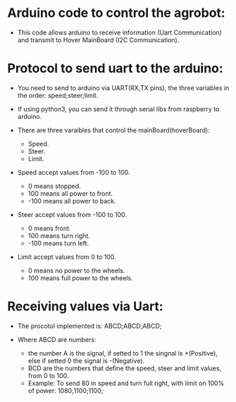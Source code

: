 # Arduino code to control the agrobot:

  * This code allows arduino to receive information (Uart Communication) and transmit to Hover MainBoard (I2C Communication).
  
# Protocol to send uart to the arduino:

 * You need to send to arduino via UART(RX,TX pins), the three variables in the order: speed;steer;limit.
 * If using python3, you can send it through serial libs from raspberry to arduino.

 * There are three varaibles that control the mainBoard(hoverBoard):
     * Speed.
     * Steer.
     * Limit.
     
  * Speed accept values from -100 to 100.
     *    0 means stopped.
     *  100 means all power to front.
     * -100 means all power to back.
  
   * Steer accept values from -100 to 100.
     *    0 means front.
     *  100 means turn right.
     * -100 means turn left.
     
   * Limit accept values from 0 to 100.
     *   0 means no power to the wheels.
     * 100 means full power to the wheels.
 
 # Receiving values via Uart:
  
  * The procotol implemented is: ABCD;ABCD;ABCD;
 
  * Where ABCD are numbers:
    * the number A is the signal, if setted to 1 the singnal is +(Positive), else if setted 0 the signal is -(Negative).
    * BCD are the numbers that define the speed, steer and limit values, from 0 to 100.
    * Example:
         To send 80 in speed and turn full right, with limit on 100% of power: 1080;1100;1100;
